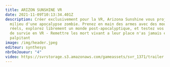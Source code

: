 ```yaml
---
title: ARIZON SUNSHINE VR
date: 2021-11-09T10:13:34.401Z
description: Créer exclusivement pour la VR, Arizona Sunshine vous projette au
  milieu d'une apocalypse zombie. Prenez en main des armes avec des mouvements
  réels, explorez librement un monde post-apocalyptique, et testez vos capacités
  de survie en VR - Remettre les mort vivant a leur place n'as jamais été aussi
  palpitant
image: /img/header.jpeg
editeur: synthesys
nbrDeJoueur: "4"
video: https://svrstorage.s3.amazonaws.com/gameassets/svr_1371/trailer.webm
---
```


